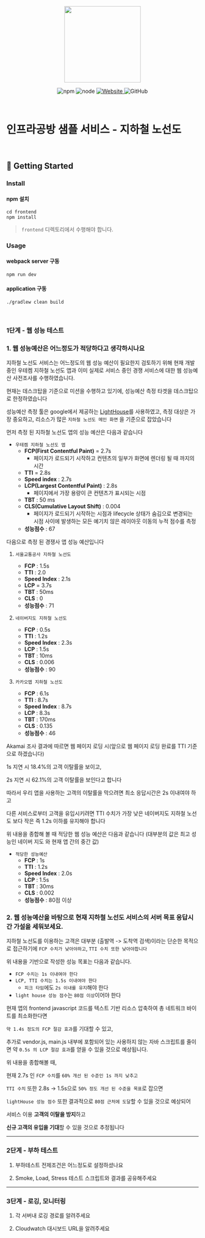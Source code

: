 <p align="center">
    <img width="200px;" src="https://raw.githubusercontent.com/woowacourse/atdd-subway-admin-frontend/master/images/main_logo.png"/>
</p>
<p align="center">
  <img alt="npm" src="https://img.shields.io/badge/npm-%3E%3D%205.5.0-blue">
  <img alt="node" src="https://img.shields.io/badge/node-%3E%3D%209.3.0-blue">
  <a href="https://edu.nextstep.camp/c/R89PYi5H" alt="nextstep atdd">
    <img alt="Website" src="https://img.shields.io/website?url=https%3A%2F%2Fedu.nextstep.camp%2Fc%2FR89PYi5H">
  </a>
  <img alt="GitHub" src="https://img.shields.io/github/license/next-step/atdd-subway-service">
</p>

<br>

# 인프라공방 샘플 서비스 - 지하철 노선도

<br>

## 🚀 Getting Started

### Install

#### npm 설치

```
cd frontend
npm install
```

> `frontend` 디렉토리에서 수행해야 합니다.

### Usage

#### webpack server 구동

```
npm run dev
```

#### application 구동

```
./gradlew clean build
```

<br>

### 1단계 - 웹 성능 테스트

### 1. 웹 성능예산은 어느정도가 적당하다고 생각하시나요

지하철 노선도 서비스는 어느정도의 웹 성능 예산이 필요한지 검토하기 위해 현재 개발중인 우테켐 지하철 노선도 앱과
이미 실제로 서비스 중인 경쟁 서비스에 대한 웹 성능예산 사전조사를 수행하였습니다.

현재는 데스크탑을 기준으로 미션을 수행하고 있기에, 성능예산 측정 타겟을 데스크탑으로 한정하였습니다

성능예산 측정 툴은 google에서 제공하는 [LightHouse](https://developer.chrome.com/docs/lighthouse/overview/)를 사용하였고, 측정 대상은 가장 중요하고,
리소스가 많은 `지하철 노선도 메인 화면` 을 기준으로 잡았습니다

먼저 측정 된 지하철 노선도 앱의 성능 예산은 다음과 같습니다

* `우테켐 지하철 노선도 앱`
    * **FCP(First Contentful Paint)** = 2.7s
        * 페이지가 로드되기 시작하고 컨텐츠의 일부가 화면에 렌더링 될 때 까지의 시간
    * **TTI** = 2.8s
    * **Speed index** : 2.7s
    * **LCP(Largest Contentful Paint)** : 2.8s
        * 페이지에서 가장 용량이 큰 컨텐츠가 표시되는 시점
    * **TBT** : 50 ms
    * **CLS(Cumulative Layout Shift)** : 0.004
        * 페이지가 로드되기 시작하는 시점과 lifecycle 상태가 숨김으로 변경되는 시점 사이에 발생하는 모든 예기치 않은 레이아웃 이동의 누적 점수를 측정
    * **성능점수** : 67

다음으로 측정 된 경쟁사 앱 성능 예산입니다

1. `서울교통공사 지하철 노선도`
    * **FCP** : 1.5s
    * **TTI** : 2.0
    * **Speed Index** : 2.1s
    * **LCP** = 3.7s
    * **TBT** : 50ms
    * **CLS** : 0
    * **성능점수** : 71


2. `네이버지도 지하철 노선도`
    * **FCP** : 0.5s
    * **TTI** : 1.2s
    * **Speed Index** : 2.3s
    * **LCP** : 1.5s
    * **TBT** : 10ms
    * **CLS** : 0.006
    * **성능점수** : 90


3. `카카오맵 지하철 노선도`
    * **FCP** : 6.1s
    * **TTI** : 8.7s
    * **Speed Index** : 8.7s
    * **LCP** : 8.3s
    * **TBT** : 170ms
    * **CLS** : 0.135
    * **성능점수** : 46

Akamai 조사 결과에 따르면 웹 페이지 로딩 시(앞으로 웹 페이지 로딩 완료를 TTI 기준으로 하겠습니다)

1s 지연 시 18.4%의 고객 이탈률을 보이고,

2s 지연 시 62.1%의 고객 이탈률을 보인다고 합니다

따라서 우리 앱을 사용하는 고객의 이탈률을 막으려면 최소 응답시간은 2s 이내여야 하고

다른 서비스로부터 고객을 유입시키려면 TTI 수치가 가장 낮은 네이버지도 지하철 노선도 보다 작은 즉 1.2s 이하를 유지해야 합니다

위 내용을 종합해 볼 때 적당한 웹 성능 예산은 다음과 같습니다 (대부분의 값은 최고 성능인 네이버 지도 와 현재 앱 간의 중간 값)

* `적당한 성능예산`
    * **FCP** : 1s
    * **TTI** : 1.2s
    * **Speed Index** : 2.0s
    * **LCP** : 1.5s
    * **TBT** : 30ms
    * **CLS** : 0.002
    * **성능점수** : 80점 이상

### 2. 웹 성능예산을 바탕으로 현재 지하철 노선도 서비스의 서버 목표 응답시간 가설을 세워보세요.

지하철 노선도를 이용하는 고객은 대부분 (출발역 -> 도착역 검색)이라는 단순한 목적으로 접근하기에 `FCP 수치가 낮아야하고`, `TTI 수치 또한 낮아야합니다`

위 내용을 기반으로 작성한 성능 목표는 다음과 같습니다.

* `FCP 수치는 1s 이내여야 한다`
* `LCP, TTI 수치는 1.5s 이내여야 한다`
    * `피크 타임`에도 `2s 이내를 유지`해야 한다
* `light house 성능 점수`는 `80점 이상`이어야 한다

현재 앱의 frontend javascript 코드를 텍스트 기반 리소스 압축하여 총 네트워크 바이트를 최소화한다면

`약 1.4s 정도의 FCP 절감 효과`를 기대할 수 있고,

추가로 vendor.js, main.js 내부에 포함되어 있는 사용하지 않는 자바 스크립트를 줄이면 약 `0.5s 의 LCP 절감 효과`를 얻을 수 있을 것으로 예상됩니다.

위 내용을 종합해볼 때,

현재 2.7s 인 `FCP 수치`를 `60% 개선 된 수준인 1s 까지 낮추고`

`TTI 수치` 또한 2.8s -> 1.5s으로 `50% 정도 개선 된 수준을 목표`로 잡으면

`lightHouse 성능 점수` 또한 결과적으로 `80점 근처에 도달`할 수 있을 것으로 예상되어

서비스 이용 **고객의 이탈을 방지**하고

**신규 고객의 유입을 기대**할 수 있을 것으로 추정됩니다


---

### 2단계 - 부하 테스트

1. 부하테스트 전제조건은 어느정도로 설정하셨나요

2. Smoke, Load, Stress 테스트 스크립트와 결과를 공유해주세요

---

### 3단계 - 로깅, 모니터링

1. 각 서버내 로깅 경로를 알려주세요

2. Cloudwatch 대시보드 URL을 알려주세요
